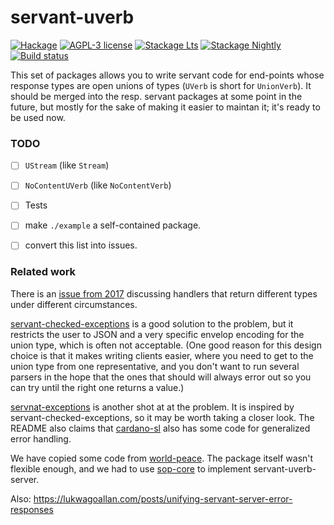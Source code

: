 # servant-uverb

[![Hackage](https://img.shields.io/hackage/v/servant-uverb.svg?logo=haskell)](https://hackage.haskell.org/package/servant-uverb)
[![AGPL-3 license](https://img.shields.io/badge/license-AGPL--3-blue.svg)](LICENSE)
[![Stackage Lts](http://stackage.org/package/servant-uverb/badge/lts)](http://stackage.org/lts/package/servant-uverb)
[![Stackage Nightly](http://stackage.org/package/servant-uverb/badge/nightly)](http://stackage.org/nightly/package/servant-uverb)
[![Build status](https://img.shields.io/travis/fisx/servant-uverb.svg?logo=travis)](https://travis-ci.org/fisx/servant-uverb)


This set of packages allows you to write servant code for end-points
whose response types are open unions of types (`UVerb` is short for
`UnionVerb`).  It should be merged into the resp. servant packages at
some point in the future, but mostly for the sake of making it easier
to maintan it; it's ready to be used now.


### TODO

- [ ] `UStream` (like `Stream`)
- [ ] `NoContentUVerb` (like `NoContentVerb`)
- [ ] Tests
- [ ] make `./example` a self-contained package.
- [ ] convert this list into issues.


### Related work

There is an [issue from
2017](https://github.com/haskell-servant/servant/issues/841)
discussing handlers that return different types under different
circumstances.

[servant-checked-exceptions](https://hackage.haskell.org/package/servant-checked-exceptions)
is a good solution to the problem, but it restricts the user to JSON
and a very specific envelop encoding for the union type, which is
often not acceptable.  (One good reason for this design choice is that
it makes writing clients easier, where you need to get to the union
type from one representative, and you don't want to run several
parsers in the hope that the ones that should will always error out so
you can try until the right one returns a value.)

[servnat-exceptions](https://github.com/ch1bo/servant-exceptions) is
another shot at at the problem.  It is inspired by
servant-checked-exceptions, so it may be worth taking a closer look.
The README also claims that
[cardano-sl](https://github.com/input-output-hk/cardano-sl) also has
some code for generalized error handling.

We have copied some code from
[world-peace](https://hackage.haskell.org/package/world-peace).  The
package itself wasn't flexible enough, and we had to use
[sop-core](https://hackage.haskell.org/package/sop-core) to implement
servant-uverb-server.

Also:
https://lukwagoallan.com/posts/unifying-servant-server-error-responses
